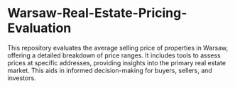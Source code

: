 # Warsaw-Real-Estate-Pricing-Evaluation
This repository evaluates the average selling price of properties in Warsaw, offering a detailed breakdown of price ranges. It includes tools to assess prices at specific addresses, providing insights into the primary real estate market. This aids in informed decision-making for buyers, sellers, and investors.
